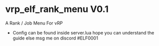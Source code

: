 # vrp_elf_rank_menu V0.1
A Rank / Job Menu For vRP


- Config can be found inside server.lua hope you can understand the guide else msg me on discord #ELF0001
